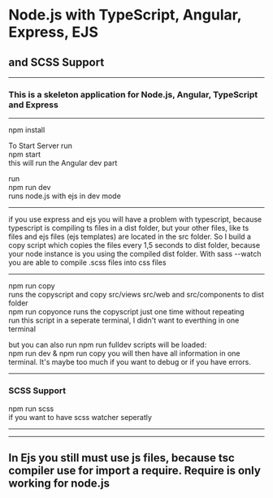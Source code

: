 # Node.js with TypeScript, Angular, Express, EJS

## and SCSS Support

---

### This is a skeleton application for Node.js, Angular, TypeScript and Express

---

npm install

To Start Server run  
npm start  
this will run the Angular dev part

run  
npm run dev  
runs node.js with ejs in dev mode

---

if you use express and ejs you will have a problem with typescript,
because typescript is compiling ts files in a dist folder,
but your other files, like ts files and ejs files (ejs templates) are
located in the src folder.
So I build a copy script which copies the files every 1,5 seconds to dist folder,
because your node instance is you using the compiled dist folder.
With sass --watch you are able to compile .scss files into css files

---

npm run copy  
runs the copyscript and copy src/views src/web and src/components to dist folder  
npm run copyonce
runs the copyscript just one time without repeating  
run this script in a seperate terminal, I didn't want to everthing in one terminal

but you can also run npm run fulldev
scripts will be loaded:  
npm run dev & npm run copy
you will then have all information in one terminal. It's maybe too much if you want to debug or if you have errors.

---

### SCSS Support

npm run scss  
if you want to have scss watcher seperatly

---

---

## In Ejs you still must use js files, because tsc compiler use for import a require. Require is only working for node.js
